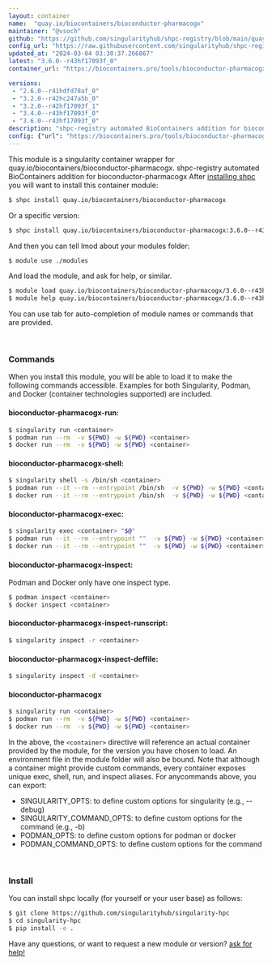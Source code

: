 ```yaml
---
layout: container
name:  "quay.io/biocontainers/bioconductor-pharmacogx"
maintainer: "@vsoch"
github: "https://github.com/singularityhub/shpc-registry/blob/main/quay.io/biocontainers/bioconductor-pharmacogx/container.yaml"
config_url: "https://raw.githubusercontent.com/singularityhub/shpc-registry/main/quay.io/biocontainers/bioconductor-pharmacogx/container.yaml"
updated_at: "2024-03-04 03:30:37.266867"
latest: "3.6.0--r43hf17093f_0"
container_url: "https://biocontainers.pro/tools/bioconductor-pharmacogx"

versions:
 - "2.6.0--r41hdfd78af_0"
 - "3.2.0--r42hc247a5b_0"
 - "3.2.0--r42hf17093f_1"
 - "3.4.0--r43hf17093f_0"
 - "3.6.0--r43hf17093f_0"
description: "shpc-registry automated BioContainers addition for bioconductor-pharmacogx"
config: {"url": "https://biocontainers.pro/tools/bioconductor-pharmacogx", "maintainer": "@vsoch", "description": "shpc-registry automated BioContainers addition for bioconductor-pharmacogx", "latest": {"3.6.0--r43hf17093f_0": "sha256:cd7e24f242e4cbe33ddfc387d2b5d5841c5498b7c8cf5709221b03c7347345ea"}, "tags": {"2.6.0--r41hdfd78af_0": "sha256:fde02b3ffff740a521e36be2aa59e97f608bbaf071e1cc2fa757546d3ea57fe2", "3.2.0--r42hc247a5b_0": "sha256:1b7f00f89ed1aff6c74a06a3f6879e93f9ad739474a54264805db8c25cce61dc", "3.2.0--r42hf17093f_1": "sha256:7147f61a0bf7db0c3b097b37fa61f1ea2364558abb750ec49a696eef0fe0b1a0", "3.4.0--r43hf17093f_0": "sha256:5b9d3a8d211fb34379c9fa4fb8e9504f1e33a1fd3b4647e0545361282860c1fc", "3.6.0--r43hf17093f_0": "sha256:cd7e24f242e4cbe33ddfc387d2b5d5841c5498b7c8cf5709221b03c7347345ea"}, "docker": "quay.io/biocontainers/bioconductor-pharmacogx"}
---
```


This module is a singularity container wrapper for quay.io/biocontainers/bioconductor-pharmacogx.
shpc-registry automated BioContainers addition for bioconductor-pharmacogx
After [installing shpc](#install) you will want to install this container module:


```bash
$ shpc install quay.io/biocontainers/bioconductor-pharmacogx
```

Or a specific version:

```bash
$ shpc install quay.io/biocontainers/bioconductor-pharmacogx:3.6.0--r43hf17093f_0
```

And then you can tell lmod about your modules folder:

```bash
$ module use ./modules
```

And load the module, and ask for help, or similar.

```bash
$ module load quay.io/biocontainers/bioconductor-pharmacogx/3.6.0--r43hf17093f_0
$ module help quay.io/biocontainers/bioconductor-pharmacogx/3.6.0--r43hf17093f_0
```

You can use tab for auto-completion of module names or commands that are provided.

<br>

### Commands

When you install this module, you will be able to load it to make the following commands accessible.
Examples for both Singularity, Podman, and Docker (container technologies supported) are included.

#### bioconductor-pharmacogx-run:

```bash
$ singularity run <container>
$ podman run --rm  -v ${PWD} -w ${PWD} <container>
$ docker run --rm  -v ${PWD} -w ${PWD} <container>
```

#### bioconductor-pharmacogx-shell:

```bash
$ singularity shell -s /bin/sh <container>
$ podman run --it --rm --entrypoint /bin/sh  -v ${PWD} -w ${PWD} <container>
$ docker run --it --rm --entrypoint /bin/sh  -v ${PWD} -w ${PWD} <container>
```

#### bioconductor-pharmacogx-exec:

```bash
$ singularity exec <container> "$@"
$ podman run --it --rm --entrypoint ""  -v ${PWD} -w ${PWD} <container> "$@"
$ docker run --it --rm --entrypoint ""  -v ${PWD} -w ${PWD} <container> "$@"
```

#### bioconductor-pharmacogx-inspect:

Podman and Docker only have one inspect type.

```bash
$ podman inspect <container>
$ docker inspect <container>
```

#### bioconductor-pharmacogx-inspect-runscript:

```bash
$ singularity inspect -r <container>
```

#### bioconductor-pharmacogx-inspect-deffile:

```bash
$ singularity inspect -d <container>
```



#### bioconductor-pharmacogx

```bash
$ singularity run <container>
$ podman run --rm  -v ${PWD} -w ${PWD} <container>
$ docker run --rm  -v ${PWD} -w ${PWD} <container>
```


In the above, the `<container>` directive will reference an actual container provided
by the module, for the version you have chosen to load. An environment file in the
module folder will also be bound. Note that although a container
might provide custom commands, every container exposes unique exec, shell, run, and
inspect aliases. For anycommands above, you can export:

 - SINGULARITY_OPTS: to define custom options for singularity (e.g., --debug)
 - SINGULARITY_COMMAND_OPTS: to define custom options for the command (e.g., -b)
 - PODMAN_OPTS: to define custom options for podman or docker
 - PODMAN_COMMAND_OPTS: to define custom options for the command

<br>

### Install

You can install shpc locally (for yourself or your user base) as follows:

```bash
$ git clone https://github.com/singularityhub/singularity-hpc
$ cd singularity-hpc
$ pip install -e .
```

Have any questions, or want to request a new module or version? [ask for help!](https://github.com/singularityhub/singularity-hpc/issues)